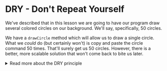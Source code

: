 # DRY - Don't Repeat Yourself

We've described that in this lesson we are going to have our program draw several colored circles on our background. We'll say, specifically, 50 circles.

We have a `drawCircle` method which will allow us to draw a single circle. What we *could* do (but certainly won't) is copy and paste the circle command 50 times. That'll surely get us 50 circles. However, there is a better, more scalable solution that won't come back to bite us later.

<details>
<summary>Read more about the DRY principle</summary>

## Disadvantages of repeating yourself

In doing so, we would now have 50 lines added to our program as a giant blob of text. Imagine later we decide we want to see what 30 circles in would look like, or wait maybe 75 would be better? How about 100 circles? Now it's becoming hard to even count how many circles our code is saying to draw, and it's annoying to try to add or delete exactly 25 more circle calls.

Perhaps we eventually find we'd like to add an option for users to decide how many circles exist in the background. There's no good way to do this if we are writing each circle call in our code manually.

## Using a Loop instead

In the following steps, we will learn to use a **loop** control structure. It allows us to specify a number of times to repeat a sequence of actions or a method. So we can define a method to draw a single circle, and then call it from within a loop which repeats 50 times.

If we want to change the number of circles we can just change the number of times the loops repeats.

If we wanted to make the loop repeat a variable amount of times, we can use a variable instead of the literal value `50`.

## DRY principle

The DRY principle says to avoid repeating yourself whenever possible. Creating a method to define a task for example, allow us to call that method whenever needed, instead of copy and pasting the same code in multiple places.

Additionally, we should use a loop to perform a certain sequence of actions multiple times in a row.

Essentially, any time you find yourself copy and pasting code, ask yourself if there is a better more extensible way. You will learn more techniques to avoid repeating yourself as you further your knowledge of programming.

</details>
<br>